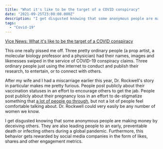 ```yaml
---
title: "What it's like to be the target of a COVID conspiracy"
date: "2021-09-25T23:08:00.000Z"
description: "I get disgusted knowing that some anonymous people are making money by deceiving others. "
tags: 
  - "Covid-19"
---
```


[Vice News: What it's like to be the target of a COVID conspiracy](https://www.youtube.com/watch?v=jEmn\_o3tnrc)

This one really pissed me off. Three pretty ordinary people (a prop artist, a molecular biology professor and a physician) had their names, images and likenesses swiped in the service of COVID-19 conspiracy claims. Three ordinary people just using the internet to conduct and publish their research, to entertain, or to connect with others.

After my wife and I had a miscarriage earlier this year, Dr. Rockwell's story in particular makes me pretty furious. People post publicly about their vaccination statuses in an effort to encourage others to get the jab. People post publicly about their pregnancy loss in an effort to de-stigmatize something that [a lot of people go through](https://www.acog.org/womens-health/faqs/early-pregnancy-loss), but not a lot of people feel comfortable talking about. Dr. Rockwell could very easily be any number of women we know.

I get disgusted knowing that some anonymous people are making money by deceiving others. They are also leading people to an early, preventable death or infecting others during a global pandemic. Furthermore, this behavior gets rewarded by social media companies in the form of likes, shares and other engagement metrics.
